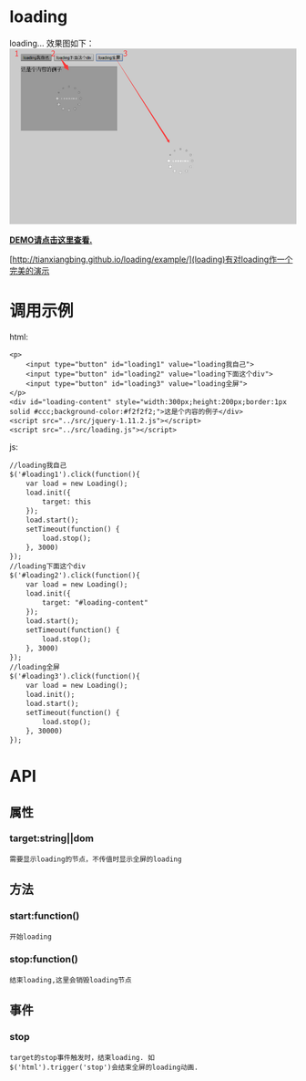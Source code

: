 # loading
loading...
效果图如下：
![loading](example/loading.jpg)

**[DEMO请点击这里查看.](http://www.lovewebgames.com/jsmodule/loading.html "loading demo")**

[http://tianxiangbing.github.io/loading/example/](loading)有对loading作一个完美的演示

# 调用示例
html:

	<p>
		<input type="button" id="loading1" value="loading我自己">
		<input type="button" id="loading2" value="loading下面这个div">
		<input type="button" id="loading3" value="loading全屏">
	</p>
	<div id="loading-content" style="width:300px;height:200px;border:1px solid #ccc;background-color:#f2f2f2;">这是个内容的例子</div>
	<script src="../src/jquery-1.11.2.js"></script>
	<script src="../src/loading.js"></script>
js:

	//loading我自己
	$('#loading1').click(function(){
		var load = new Loading();
		load.init({
			target: this
		});
		load.start();
		setTimeout(function() {
			load.stop();
		}, 3000)
	});
	//loading下面这个div
	$('#loading2').click(function(){
		var load = new Loading();
		load.init({
			target: "#loading-content"
		});
		load.start();
		setTimeout(function() {
			load.stop();
		}, 3000)
	});
	//loading全屏
	$('#loading3').click(function(){
		var load = new Loading();
		load.init();
		load.start();
		setTimeout(function() {
			load.stop();
		}, 30000)
	});
# API
## 属性
### target:string||dom
	需要显示loading的节点，不传值时显示全屏的loading
## 方法
### start:function()
	开始loading
### stop:function()
	结束loading,这里会销毁loading节点
## 事件
### stop
	target的stop事件触发时，结束loading. 如
	$('html').trigger('stop')会结束全屏的loading动画.
